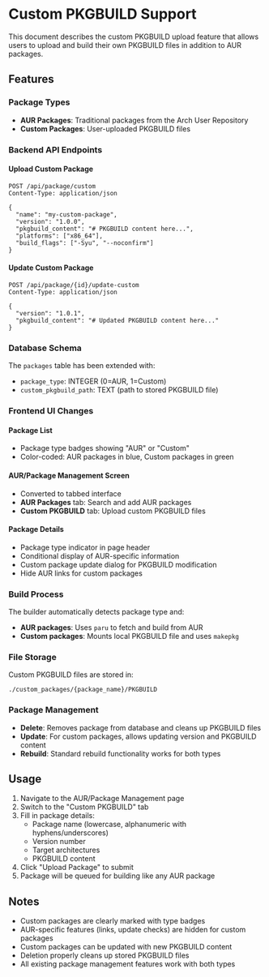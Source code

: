 # Custom PKGBUILD Support

This document describes the custom PKGBUILD upload feature that allows users to upload and build their own PKGBUILD files in addition to AUR packages.

## Features

### Package Types
- **AUR Packages**: Traditional packages from the Arch User Repository
- **Custom Packages**: User-uploaded PKGBUILD files

### Backend API Endpoints

#### Upload Custom Package
```
POST /api/package/custom
Content-Type: application/json

{
  "name": "my-custom-package",
  "version": "1.0.0",
  "pkgbuild_content": "# PKGBUILD content here...",
  "platforms": ["x86_64"],
  "build_flags": ["-Syu", "--noconfirm"]
}
```

#### Update Custom Package
```
POST /api/package/{id}/update-custom
Content-Type: application/json

{
  "version": "1.0.1", 
  "pkgbuild_content": "# Updated PKGBUILD content here..."
}
```

### Database Schema

The `packages` table has been extended with:
- `package_type`: INTEGER (0=AUR, 1=Custom)
- `custom_pkgbuild_path`: TEXT (path to stored PKGBUILD file)

### Frontend UI Changes

#### Package List
- Package type badges showing "AUR" or "Custom"
- Color-coded: AUR packages in blue, Custom packages in green

#### AUR/Package Management Screen
- Converted to tabbed interface
- **AUR Packages** tab: Search and add AUR packages
- **Custom PKGBUILD** tab: Upload custom PKGBUILD files

#### Package Details
- Package type indicator in page header
- Conditional display of AUR-specific information
- Custom package update dialog for PKGBUILD modification
- Hide AUR links for custom packages

### Build Process

The builder automatically detects package type and:
- **AUR packages**: Uses `paru` to fetch and build from AUR
- **Custom packages**: Mounts local PKGBUILD file and uses `makepkg`

### File Storage

Custom PKGBUILD files are stored in:
```
./custom_packages/{package_name}/PKGBUILD
```

### Package Management

- **Delete**: Removes package from database and cleans up PKGBUILD files
- **Update**: For custom packages, allows updating version and PKGBUILD content
- **Rebuild**: Standard rebuild functionality works for both types

## Usage

1. Navigate to the AUR/Package Management page
2. Switch to the "Custom PKGBUILD" tab  
3. Fill in package details:
   - Package name (lowercase, alphanumeric with hyphens/underscores)
   - Version number
   - Target architectures
   - PKGBUILD content
4. Click "Upload Package" to submit
5. Package will be queued for building like any AUR package

## Notes

- Custom packages are clearly marked with type badges
- AUR-specific features (links, update checks) are hidden for custom packages
- Custom packages can be updated with new PKGBUILD content
- Deletion properly cleans up stored PKGBUILD files
- All existing package management features work with both types